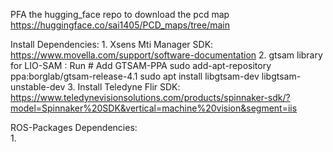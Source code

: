 PFA the hugging_face repo to download the pcd map
https://huggingface.co/sai1405/PCD_maps/tree/main

Install Dependencies:
    1. Xsens Mti Manager SDK: https://www.movella.com/support/software-documentation
    2. gtsam library for LIO-SAM : Run # Add GTSAM-PPA
                sudo add-apt-repository ppa:borglab/gtsam-release-4.1
                sudo apt install libgtsam-dev libgtsam-unstable-dev
    3. Install Teledyne Flir SDK: https://www.teledynevisionsolutions.com/products/spinnaker-sdk/?model=Spinnaker%20SDK&vertical=machine%20vision&segment=iis

ROS-Packages Dependencies:  
    1. 